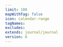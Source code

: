 ```yaml
---
limit: 100
mapWithTag: false
icon: calendar-range
tagNames: 
excludes: 
extends: journal/journal
version: 6
---
```


